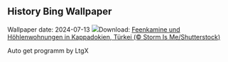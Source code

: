 ## History Bing Wallpaper
Wallpaper date: 2024-07-13
![](https://www.bing.com/th?id=OHR.CappadociaRocks_DE-DE6351998618_UHD.jpg&w=1000)Download: [Feenkamine und Höhlenwohnungen in Kappadokien, Türkei (© Storm Is Me/Shutterstock)](https://www.bing.com/th?id=OHR.CappadociaRocks_DE-DE6351998618_UHD.jpg)

Auto get programm by LtgX
